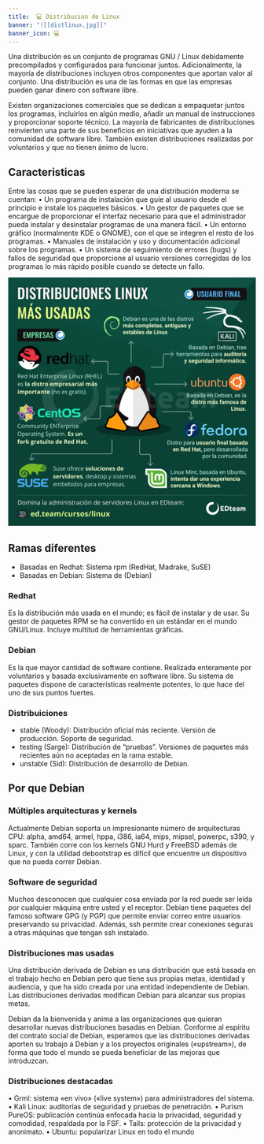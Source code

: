 ```yaml
---
title:  💻 Distribucion de Linux
banner: "![[distlinux.jpg]]"
banner_icon: 💻
---
```


Una distribución es un conjunto de programas GNU / Linux debidamente precompilados y configurados para funcionar juntos. Adicionalmente, la mayoría de distribuciones incluyen otros componentes que aportan valor al conjunto. Una distribución es una de las formas en que las empresas pueden ganar dinero con software libre. 

Existen organizaciones comerciales que se dedican a empaquetar juntos los programas, incluirlos en algún medio, añadir un manual de instrucciones y proporcionar soporte técnico. La mayoría de fabricantes de distribuciones reinvierten una parte de sus beneficios en iniciativas que ayuden a la comunidad de software libre. También existen distribuciones realizadas por voluntarios y que no tienen ánimo de lucro.

## Caracteristicas
Entre las cosas que se pueden esperar de una distribución moderna se cuentan: 
	• Un programa de instalación que guíe al usuario desde el principio e instale los paquetes básicos. 
	• Un gestor de paquetes que se encargue de proporcionar el interfaz necesario para que el administrador pueda instalar y desinstalar programas de una manera fácil. 
	• Un entorno gráfico (normalmente KDE o GNOME), con el que se integren el resto de los programas. 
	• Manuales de instalación y uso y documentación adicional sobre los programas. 
	• Un sistema de seguimiento de errores (bugs) y fallos de seguridad que proporcione al usuario versiones corregidas de los programas lo más rápido posible cuando se detecte un fallo.

![Caracteristicas](Examen1/images/distlinuxcarac.png)

## Ramas diferentes
- Basadas en Redhat: Sistema rpm (RedHat, Madrake, SuSE) 
- Basadas en Debian: Sistema de (Debian)

### Redhat
Es la distribución más usada en el mundo; es fácil de instalar y de usar. Su gestor de paquetes RPM se ha convertido en un estándar en el mundo GNU/Linux. Incluye multitud de herramientas gráficas.

### Debian
Es la que mayor cantidad de software contiene. Realizada enteramente por voluntarios y basada exclusivamente en software libre. Su sistema de paquetes dispone de características realmente potentes, lo que hace del uno de sus puntos fuertes.

### Distribuiciones
- stable (Woody): Distribución oficial más reciente. Versión de producción. Soporte de seguridad. 
- testing (Sarge): Distribución de “pruebas”. Versiones de paquetes más recientes aún no aceptadas en la rama estable. 
- unstable (Sid): Distribución de desarrollo de Debian.

## Por que Debian
### Múltiples arquitecturas y kernels 
Actualmente Debian soporta un impresionante número de arquitecturas CPU: alpha, amd64, armel, hppa, i386, ia64, mips, mipsel, powerpc, s390, y sparc. También corre con los kernels GNU Hurd y FreeBSD además de Linux, y con la utilidad debootstrap es difícil que encuentre un dispositivo que no pueda correr Debian.

### Software de seguridad 
Muchos desconocen que cualquier cosa enviada por la red puede ser leída por cualquier máquina entre usted y el receptor. Debian tiene paquetes del famoso software GPG (y PGP) que permite enviar correo entre usuarios preservando su privacidad. Además, ssh permite crear conexiones seguras a otras máquinas que tengan ssh instalado.

### Distribuciones mas usadas
Una distribución derivada de Debian es una distribución que está basada en el trabajo hecho en Debian pero que tiene sus propias metas, identidad y audiencia, y que ha sido creada por una entidad independiente de Debian. Las distribuciones derivadas modifican Debian para alcanzar sus propias metas. 

Debian da la bienvenida y anima a las organizaciones que quieran desarrollar nuevas distribuciones basadas en Debian. Conforme al espíritu del contrato social de Debian, esperamos que las distribuciones derivadas aporten su trabajo a Debian y a los proyectos originales («upstream»), de forma que todo el mundo se pueda beneficiar de las mejoras que introduzcan.

### Distribuciones destacadas
• Grml: sistema «en vivo» («live system») para administradores del sistema. 
• Kali Linux: auditorías de seguridad y pruebas de penetración. 
• Purism PureOS: publicación continúa enfocada hacia la privacidad, seguridad y comodidad, respaldada por la FSF. 
• Tails: protección de la privacidad y anonimato. 
• Ubuntu: popularizar Linux en todo el mundo